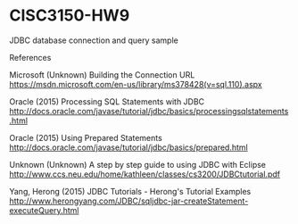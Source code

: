 # CISC3150-HW9

JDBC database connection and query sample

References

Microsoft (Unknown) Building the Connection URL
https://msdn.microsoft.com/en-us/library/ms378428(v=sql.110).aspx

Oracle (2015) Processing SQL Statements with JDBC
http://docs.oracle.com/javase/tutorial/jdbc/basics/processingsqlstatements.html

Oracle (2015) Using Prepared Statements
http://docs.oracle.com/javase/tutorial/jdbc/basics/prepared.html

Unknown (Unknown) A step by step guide to using JDBC with Eclipse
http://www.ccs.neu.edu/home/kathleen/classes/cs3200/JDBCtutorial.pdf


Yang, Herong (2015) JDBC Tutorials - Herong's Tutorial Examples
http://www.herongyang.com/JDBC/sqljdbc-jar-createStatement-executeQuery.html



